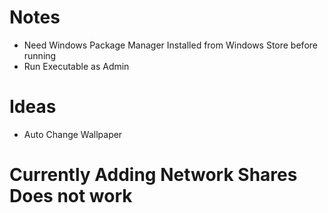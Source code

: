 # Notes
* Need Windows Package Manager Installed from Windows Store before running
* Run Executable as Admin

# Ideas
* Auto Change Wallpaper


# Currently Adding Network Shares Does not work